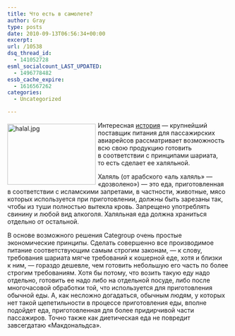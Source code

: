 ```yaml
---
title: Что есть в самолете?
author: Gray
type: posts
date: 2010-09-13T06:56:34+00:00
excerpt:
url: /10538
dsq_thread_id:
  - 141052728
esml_socialcount_LAST_UPDATED:
  - 1496778482
essb_cache_expire:
  - 1616567262
categories:
  - Uncategorized

---
```








<img src="https://i0.wp.com/forumimg.net/blog/halal.jpg?resize=200%2C138" width="200" height="138" alt="halal.jpg" style="float:left; margin-top:5px; margin-right:5px; margin-bottom:5px;" data-recalc-dims="1" /> 

Интересная <a href="http://www.ft.com/cms/s/0/9da7fd00-bcf6-11df-954b-00144feab49a.html?ftcamp=rss" target="_blank">история</a>&nbsp;&mdash; крупнейший поставщик питания для пассажирских авиарейсов рассматривает возможность всю свою продукцию готовить в&nbsp;соответствии с&nbsp;принципами шариата, то&nbsp;есть сделает ее&nbsp;халяльной.

Халяль (от&nbsp;арабского &laquo;аль халяль&raquo;&nbsp;&mdash; &laquo;дозволено&raquo;)&nbsp;&mdash; это еда, приготовленная в&nbsp;соответствии с&nbsp;исламскими запретами, в&nbsp;частности, животные, мясо которых используется при приготовлении, должны быть зарезаны так, чтобы из&nbsp;туши полностью вытекла кровь. Запрещено употреблять свинину и&nbsp;любой вид алкоголя. Халяльная еда должна храниться отдельно от&nbsp;остальной.

В&nbsp;основе возможного решения Categroup очень простые экономические принципы. Сделать совершенно все производимое питание соответствующим самым строгим законам,&nbsp;&mdash; к&nbsp;слову, требования шариата мягче требований к&nbsp;кошерной еде, хотя и&nbsp;близки к&nbsp;ним,&nbsp;&mdash; гораздо дешевле, чем готовить небольшую его часть по&nbsp;более строгим требованиям. Хотя&nbsp;бы потому, что возить такую еду надо отдельно, готовить ее&nbsp;надо либо на&nbsp;отдельной посуде, либо после многочасовой обработки той, что используется для приготовления обычной еды. А, как несложно догадаться, обычным людям, у&nbsp;которых нет такой щепетильности в&nbsp;процессе приготовления еды, вполне подойдет еда, приготовленная для более придирчивой части пассажиров. Точно также как диетическая еда не&nbsp;повредит завсегдатаю &laquo;Макдональдса&raquo;.